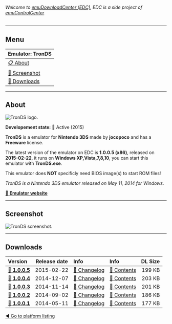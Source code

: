 ###### Welcome to [emuDownloadCenter (EDC)](https://github.com/PhoenixInteractiveNL/emuDownloadCenter/wiki/), EDC is a side project of [emuControlCenter](https://github.com/PhoenixInteractiveNL/emuControlCenter/wiki/)
***
## Menu
| **Emulator: TronDS** |
|:---------|
| [:clipboard: About](#about) |
| [:sunrise: Screenshot](#screen) |
| [:floppy_disk: Downloads](#downloads) |
***
## About
![](https://github.com/PhoenixInteractiveNL/emuDownloadCenter/wiki/images_emulator/tronds_logo_200.jpg "TronDS logo.")

**Developement state:** :large_blue_circle: Active (2015)

**TronDS** is a emulator for **Nintendo 3DS** made by **jocopoco** and has a **Freeware** license.

The latest version of the emulator on EDC is **1.0.0.5 (x86)**, released on **2015-02-22**, it runs on **Windows XP,Vista,7,8,10**, you can start this emulator with **TronDS.exe**.

This emulator does **NOT** specificly need BIOS image(s) to start ROM files!

_TronDS is a Nintendo 3DS emulator released on May 11, 2014 for Windows._

[:link: **Emulator website**](http://trondsemu.byethost15.com/)
***
## Screenshot
![](https://raw.githubusercontent.com/PhoenixInteractiveNL/emuDownloadCenter/master/hooks/tronds/emulator_screen_01.jpg "TronDS screenshot.")
***
## Downloads
| Version  | Release date  | Info       | Info       | DL Size    |
|:---------|:-------------:|:-----------|:-----------|-----------:|
| [:floppy_disk: **1.0.0.5**](https://github.com/PhoenixInteractiveNL/edc-repo0001/raw/master/tronds/1.0.0.5.7z) | 2015-02-22 | [:page_facing_up: Changelog](https://github.com/PhoenixInteractiveNL/edc-repo0001/blob/master/tronds/1.0.0.5_changelog.txt) | [:mag_right: Contents](https://github.com/PhoenixInteractiveNL/edc-repo0001/blob/master/tronds/1.0.0.5_contents.txt) | 199 KB |
| [:floppy_disk: **1.0.0.4**](https://github.com/PhoenixInteractiveNL/edc-repo0001/raw/master/tronds/1.0.0.4.7z) | 2014-12-07 | [:page_facing_up: Changelog](https://github.com/PhoenixInteractiveNL/edc-repo0001/blob/master/tronds/1.0.0.4_changelog.txt) | [:mag_right: Contents](https://github.com/PhoenixInteractiveNL/edc-repo0001/blob/master/tronds/1.0.0.4_contents.txt) | 203 KB |
| [:floppy_disk: **1.0.0.3**](https://github.com/PhoenixInteractiveNL/edc-repo0001/raw/master/tronds/1.0.0.3.7z) | 2014-11-14 | [:page_facing_up: Changelog](https://github.com/PhoenixInteractiveNL/edc-repo0001/blob/master/tronds/1.0.0.3_changelog.txt) | [:mag_right: Contents](https://github.com/PhoenixInteractiveNL/edc-repo0001/blob/master/tronds/1.0.0.3_contents.txt) | 201 KB |
| [:floppy_disk: **1.0.0.2**](https://github.com/PhoenixInteractiveNL/edc-repo0001/raw/master/tronds/1.0.0.2.7z) | 2014-09-02 | [:page_facing_up: Changelog](https://github.com/PhoenixInteractiveNL/edc-repo0001/blob/master/tronds/1.0.0.2_changelog.txt) | [:mag_right: Contents](https://github.com/PhoenixInteractiveNL/edc-repo0001/blob/master/tronds/1.0.0.2_contents.txt) | 186 KB |
| [:floppy_disk: **1.0.0.1**](https://github.com/PhoenixInteractiveNL/edc-repo0001/raw/master/tronds/1.0.0.1.7z) | 2014-05-11 | [:page_facing_up: Changelog](https://github.com/PhoenixInteractiveNL/edc-repo0001/blob/master/tronds/1.0.0.1_changelog.txt) | [:mag_right: Contents](https://github.com/PhoenixInteractiveNL/edc-repo0001/blob/master/tronds/1.0.0.1_contents.txt) | 177 KB |

[:arrow_backward: Go to platform listing](https://github.com/PhoenixInteractiveNL/emuDownloadCenter/wiki/EDC-Platform-List)
